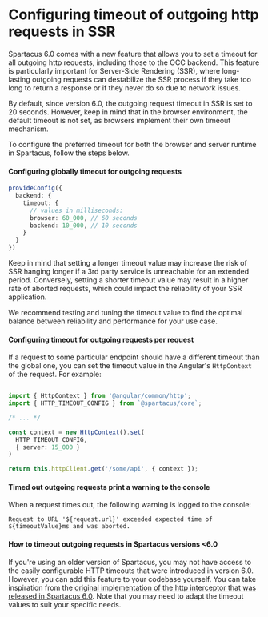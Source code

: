 # Configuring timeout of outgoing http requests in SSR

Spartacus 6.0 comes with a new feature that allows you to set a timeout for all outgoing http requests, including those to the OCC backend. This feature is particularly important for Server-Side Rendering (SSR), where long-lasting outgoing requests can destabilize the SSR process if they take too long to return a response or if they never do so due to network issues.

By default, since version 6.0, the outgoing request timeout in SSR is set to 20 seconds. However, keep in mind that in the browser environment, the default timeout is not set, as browsers implement their own timeout mechanism.

To configure the preferred timeout for both the browser and server runtime in Spartacus, follow the steps below. 

#### Configuring globally timeout for outgoing requests

```typescript
provideConfig({
  backend: {
    timeout: {
      // values in milliseconds:
      browser: 60_000, // 60 seconds
      backend: 10_000, // 10 seconds
    }
  }
})
```

Keep in mind that setting a longer timeout value may increase the risk of SSR hanging longer if a 3rd party service is unreachable for an extended period. Conversely, setting a shorter timeout value may result in a higher rate of aborted requests, which could impact the reliability of your SSR application. 

We recommend testing and tuning the timeout value to find the optimal balance between reliability and performance for your use case.

#### Configuring timeout for outgoing requests per request
If a request to some particular endpoint should have a different timeout than the global one, you can set the timeout value in the Angular's `HttpContext` of the request. For example:

```typescript

import { HttpContext } from '@angular/common/http';
import { HTTP_TIMEOUT_CONFIG } from `@spartacus/core`;

/* ... */

const context = new HttpContext().set(
  HTTP_TIMEOUT_CONFIG,
  { server: 15_000 } 
)

return this.httpClient.get('/some/api', { context });
```
  

#### Timed out outgoing requests print a warning to the console

When a request times out, the following warning is logged to the console:

```error
Request to URL '${request.url}' exceeded expected time of ${timeoutValue}ms and was aborted.
```

#### How to timeout outgoing requests in Spartacus versions <6.0

If you're using an older version of Spartacus, you may not have access to the easily configurable HTTP timeouts that were introduced in version 6.0. However, you can add this feature to your codebase yourself. You can take inspiration from the [original implementation of the http interceptor that was released in Spartacus 6.0](https://github.com/SAP/spartacus/blob/907d7897dba6add3ce2b56aa194f71596b9afb77/projects/core/src/http/http-timeout/http-timeout.interceptor.ts). Note that you may need to adapt the timeout values to suit your specific needs.
